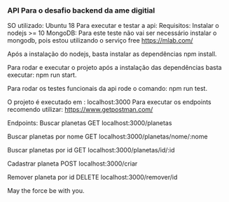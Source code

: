 ### API Para o desafio backend da ame digitial ###

SO utilizado: Ubuntu 18
Para executar e testar a api:
Requisitos: Instalar o nodejs >= 10
MongoDB: Para este teste não vai ser necessário instalar o mongodb, pois estou utilizando o serviço free https://mlab.com/

Após a instalação do nodejs, basta instalar as dependências npm install.

Para rodar e executar o projeto após a instalação das dependências basta executar:
npm run start.

Para rodar os testes funcionais da api rode o comando:
npm run test.

O projeto é executado em : localhost:3000
Para executar os endpoints recomendo utilizar: https://www.getpostman.com/

Endpoints:
Buscar planetas
GET localhost:3000/planetas

Buscar planetas por nome
GET localhost:3000/planetas/nome/:nome

Buscar planetas por id
GET localhost:3000/planetas/id/:id

Cadastrar planeta
POST localhost:3000/criar

Remover planeta por id
DELETE localhost:3000/remover/id

May the force be with you.


